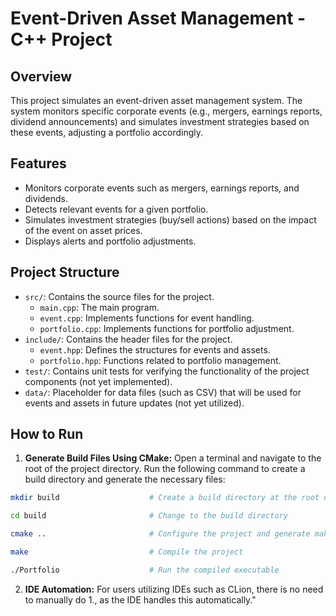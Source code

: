# Event-Driven Asset Management - C++ Project

## Overview

This project simulates an event-driven asset management system. The system monitors specific corporate events (e.g., mergers, earnings reports, dividend announcements) and simulates investment strategies based on these events, adjusting a portfolio accordingly.

## Features

- Monitors corporate events such as mergers, earnings reports, and dividends.
- Detects relevant events for a given portfolio.
- Simulates investment strategies (buy/sell actions) based on the impact of the event on asset prices.
- Displays alerts and portfolio adjustments.

## Project Structure

- `src/`: Contains the source files for the project.
    - `main.cpp`: The main program.
    - `event.cpp`: Implements functions for event handling.
    - `portfolio.cpp`: Implements functions for portfolio adjustment.
- `include/`: Contains the header files for the project.
    - `event.hpp`: Defines the structures for events and assets.
    - `portfolio.hpp`: Functions related to portfolio management.
- `test/`: Contains unit tests for verifying the functionality of the project components (not yet implemented).
- `data/`: Placeholder for data files (such as CSV) that will be used for events and assets in future updates (not yet utilized).

## How to Run

1. **Generate Build Files Using CMake:**
   Open a terminal and navigate to the root of the project directory. Run the following command to create a build directory and generate the necessary files:

```bash
mkdir build                    # Create a build directory at the root of the project folder
```

```bash
cd build                       # Change to the build directory
```

```bash
cmake ..                       # Configure the project and generate makefiles
```

```bash
make                           # Compile the project
```

```bash
./Portfolio                    # Run the compiled executable
```
2. **IDE Automation:**
  For users utilizing IDEs such as CLion, there is no need to manually do  1., as the IDE handles this automatically."